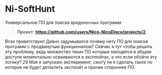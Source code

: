 # Ni-SoftHunt
Универсальное ПО для поиска вредоносных программ

> **Проект:**
**https://github.com/users/Nico-NicoDisco/projects/2**

Всех приветствую! Давно задумывался почему нету ПО для поиска программ с продвинутым функционалом? Сейчас я тут чтобы решить эту проблему, ведь множество таких ПО которые находятся в общем доступе моментально осваиваются в эксплойтах, а что если обойти эту логику?
29 Мая я запускаю эксперимент, смогу ли я сделать такое по которое не будет детектить эксплойт и прочее стороннее ПО.
